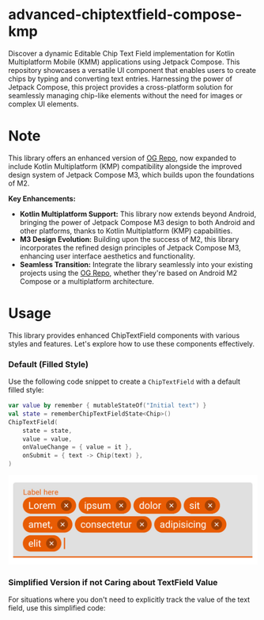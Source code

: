 # advanced-chiptextfield-compose-kmp

Discover a dynamic Editable Chip Text Field implementation for Kotlin Multiplatform Mobile (KMM) applications using Jetpack Compose. This repository showcases a versatile UI component that enables users to create chips by typing and converting text entries. Harnessing the power of Jetpack Compose, this project provides a cross-platform solution for seamlessly managing chip-like elements without the need for images or complex UI elements.

# Note

This library offers an enhanced version of [OG Repo](https://github.com/dokar3/ChipTextField/tree/main), now expanded to include Kotlin Multiplatform (KMP) compatibility alongside the improved design system of Jetpack Compose M3, which builds upon the foundations of M2.

**Key Enhancements:**

* **Kotlin Multiplatform Support:** This library now extends beyond Android, bringing the power of Jetpack Compose M3 design to both Android and other platforms, thanks to Kotlin Multiplatform (KMP) capabilities.
* **M3 Design Evolution:** Building upon the success of M2, this library incorporates the refined design principles of Jetpack Compose M3, enhancing user interface aesthetics and functionality.
* **Seamless Transition:** Integrate the library seamlessly into your existing projects using the [OG Repo](https://github.com/dokar3/ChipTextField/tree/main), whether they're based on Android M2 Compose or a multiplatform architecture.

# Usage

This library provides enhanced ChipTextField components with various styles and features. Let's explore how to use these components effectively.

### Default (Filled Style)

Use the following code snippet to create a `ChipTextField` with a default filled style:

```kotlin
var value by remember { mutableStateOf("Initial text") }
val state = rememberChipTextFieldState<Chip>()
ChipTextField(
    state = state,
    value = value,
    onValueChange = { value = it },
    onSubmit = { text -> Chip(text) },
)

```
![](/images/screenshot_filled.jpg)

### Simplified Version if not Caring about TextField Value
For situations where you don't need to explicitly track the value of the text field, use this simplified code:
